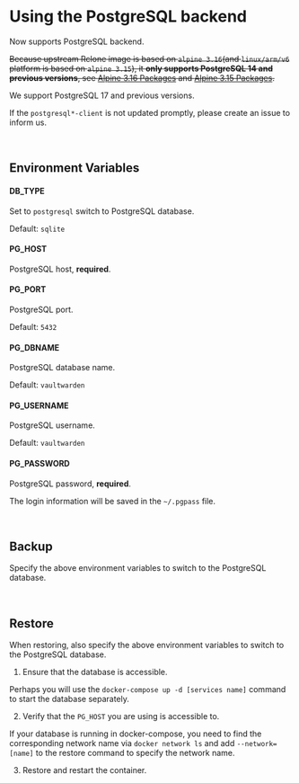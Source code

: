 # Using the PostgreSQL backend

Now supports PostgreSQL backend.

~~Because upstream Rclone image is based on `alpine 3.16`(and `linux/arm/v6` platform is based on `alpine 3.15`), it **only supports PostgreSQL 14 and previous versions**, see [Alpine 3.16 Packages](https://pkgs.alpinelinux.org/packages?name=postgresql*-client&branch=v3.16) and [Alpine 3.15 Packages](https://pkgs.alpinelinux.org/packages?name=postgresql*-client&branch=v3.15).~~

We support PostgreSQL 17 and previous versions.

If the `postgresql*-client` is not updated promptly, please create an issue to inform us.

<br>



## Environment Variables

#### DB_TYPE

Set to `postgresql` switch to PostgreSQL database.

Default: `sqlite`

#### PG_HOST

PostgreSQL host, **required**.

#### PG_PORT

PostgreSQL port.

Default: `5432`

#### PG_DBNAME

PostgreSQL database name.

Default: `vaultwarden`

#### PG_USERNAME

PostgreSQL username.

Default: `vaultwarden`

#### PG_PASSWORD

PostgreSQL password, **required**.

The login information will be saved in the `~/.pgpass` file.

<br>



## Backup

Specify the above environment variables to switch to the PostgreSQL database.

<br>



## Restore

When restoring, also specify the above environment variables to switch to the PostgreSQL database.

1. Ensure that the database is accessible.

Perhaps you will use the `docker-compose up -d [services name]` command to start the database separately.

2. Verify that the `PG_HOST` you are using is accessible to.

If your database is running in docker-compose, you need to find the corresponding network name via `docker network ls`  and add `--network=[name]` to the restore command to specify the network name.

3. Restore and restart the container.
